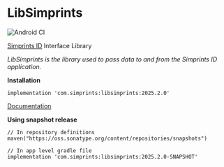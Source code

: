 # LibSimprints
![Android CI](https://github.com/Simprints/LibSimprints/workflows/Android%20CI/badge.svg?branch=main)

[Simprints ID](https://play.google.com/store/apps/details?id=com.simprints.id) Interface Library

*LibSimprints is the library used to pass data to and from the Simprints ID application.*

**Installation** 

```
implementation 'com.simprints:libsimprints:2025.2.0'
```

[Documentation](https://simprints.gitbook.io/docs/development/simprints-for-developers/integrating-with-simprints)


**Using snapshot release**
```
// In repository definitions
maven("https://oss.sonatype.org/content/repositories/snapshots")

// In app level gradle file
implementation 'com.simprints:libsimprints:2025.2.0-SNAPSHOT'
```

